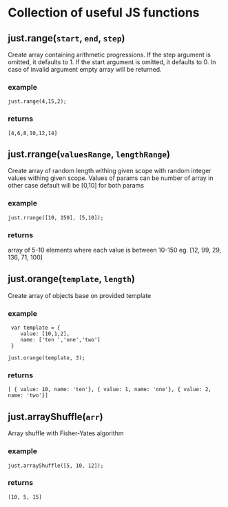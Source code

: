 Collection of useful JS functions
=================================

just.range(`start`, `end`, `step`)
------------------------------
 Create array containing arithmetic progressions.
 If the step argument is omitted, it defaults to 1. 
 If the start argument is omitted, it defaults to 0. 
 In case of invalid argument empty array will be returned.

### example 
 
 	just.range(4,15,2);
 
### returns 
 
 	[4,6,8,10,12,14]


just.rrange(`valuesRange`, `lengthRange`)
------------------------------

 Create array of random length withing given scope with random integer values withing given scope.
 Values of params can be number of array in other case default will be [0,10] for both params

### example

 	just.rrange([10, 150], [5,10]);

### returns 

 array of 5-10 elements where each value is between 10-150
 eg. [12, 99, 29, 136, 71, 100]


just.orange(`template`, `length`)
------------------------------

 Create array of objects base on provided template

### example

	 var template = {
	 	value: [10,1,2],
	 	name: ['ten ','one','two']
	 }

	just.orange(template, 3);

### returns

	[ { value: 10, name: 'ten'}, { value: 1, name: 'one'}, { value: 2, name: 'two'}]


just.arrayShuffle(`arr`)
----------------------

 Array shuffle with Fisher-Yates algorithm

### example

	just.arrayShuffle([5, 10, 12]);

### returns

	[10, 5, 15]